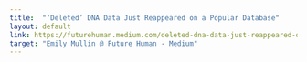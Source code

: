 ```yaml
---
title:  "‘Deleted’ DNA Data Just Reappeared on a Popular Database"
layout: default
link: https://futurehuman.medium.com/deleted-dna-data-just-reappeared-on-a-popular-database-e1f43587f7ec
target: "Emily Mullin @ Future Human - Medium"
---
```

